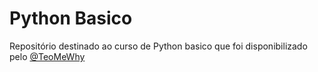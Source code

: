 # Python Basico
Repositório destinado ao curso de Python basico que foi disponibilizado pelo [@TeoMeWhy](https://github.com/TeoMeWhy)
